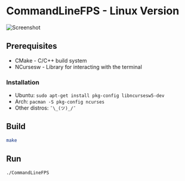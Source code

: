 # CommandLineFPS - Linux Version

![Screenshot](screenshot.png)
## Prerequisites

* CMake - C/C++ build system
* NCursesw - Library for interacting with the terminal

### Installation

* Ubuntu: `sudo apt-get install pkg-config libncursesw5-dev`
* Arch: `pacman -S pkg-config ncurses`
* Other distros: `¯\_(ツ)_/¯`

## Build

```sh
make
```

## Run

`./CommandLineFPS`



